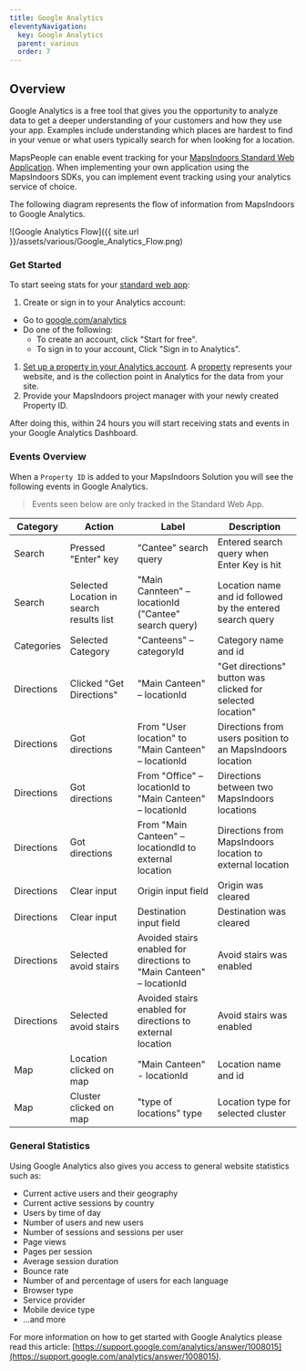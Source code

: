 ```yaml
---
title: Google Analytics
eleventyNavigation:
  key: Google Analytics
  parent: various
  order: 7
---
```


## Overview

Google Analytics is a free tool that gives you the opportunity to analyze data to get a deeper understanding of your customers and how they use your app. Examples include understanding which places are hardest to find in your venue or what users typically search for when looking for a location.

MapsPeople can enable event tracking for your [MapsIndoors Standard Web Application](https://clients.mapsindoors.com/demo). When implementing your own application using the MapsIndoors SDKs, you can implement event tracking using your analytics service of choice.

The following diagram represents the flow of information from MapsIndoors to Google Analytics.

![Google Analytics Flow]({{ site.url }}/assets/various/Google_Analytics_Flow.png)

### Get Started

To start seeing stats for your [standard web app](https://clients.mapsindoors.com/):

1. Create or sign in to your Analytics account:

* Go to [google.com/analytics](https://marketingplatform.google.com/about/analytics/)
* Do one of the following:
  * To create an account, click "Start for free".
  * To sign in to your account, Click "Sign in to Analytics".

1. [Set up a property in your Analytics account](https://support.google.com/analytics/answer/1042508). A [property](https://support.google.com/analytics/answer/2649554?hl=en&ref_topic=1009620) represents your website, and is the collection point in Analytics for the data from your site.
1. Provide your MapsIndoors project manager with your newly created Property ID.

After doing this, within 24 hours you will start receiving stats and events in your Google Analytics Dashboard.

### Events Overview

When a `Property ID` is added to your MapsIndoors Solution you will see the following events in Google Analytics.

> Events seen below are only tracked in the Standard Web App.

| Category   | Action                                   | Label                                                                | Description                                                |
| ---------- | ---------------------------------------- | -------------------------------------------------------------------- | ---------------------------------------------------------- |
| Search     | Pressed "Enter" key                      | "Cantee" search query                                                | Entered search query when Enter Key is hit                 |
| Search     | Selected Location in search results list | "Main Cannteen" – locationId ("Cantee" search query)                 | Location name and id followed by the entered search query  |
| Categories | Selected Category                        | "Canteens" – categoryId                                              | Category name and id                                       |
| Directions | Clicked "Get Directions"                 | "Main Canteen" – locationId                                          | "Get directions" button was clicked for selected location" |
| Directions | Got directions                           | From "User location" to "Main Canteen" – locationId                  | Directions from users position to an MapsIndoors location  |
| Directions | Got directions                           | From "Office" – locationId to "Main Canteen" – locationId            | Directions between two MapsIndoors locations               |
| Directions | Got directions                           | From "Main Canteen" – locationdId to external location               | Directions from MapsIndoors location to external location  |
| Directions | Clear input                              | Origin input field                                                   | Origin was cleared                                         |
| Directions | Clear input                              | Destination input field                                              | Destination was cleared                                    |
| Directions | Selected avoid stairs                    | Avoided stairs enabled for directions to "Main Canteen" – locationId | Avoid stairs was enabled                                   |
| Directions | Selected avoid stairs                    | Avoided stairs enabled for directions to external location           | Avoid stairs was enabled                                   |
| Map        | Location clicked on map                  | "Main Canteen" - locationId                                          | Location name and id                                       |
| Map        | Cluster clicked on map                   | "type of locations" type                                             | Location type for selected cluster                         |

### General Statistics

Using Google Analytics also gives you access to general website statistics such as:

* Current active users and their geography
* Current active sessions by country
* Users by time of day
* Number of users and new users
* Number of sessions and sessions per user
* Page views
* Pages per session
* Average session duration
* Bounce rate
* Number of and percentage of users for each language
* Browser type
* Service provider
* Mobile device type
* ...and more

For more information on how to get started with Google Analytics please read this article: [https://support.google.com/analytics/answer/1008015](https://support.google.com/analytics/answer/1008015).
